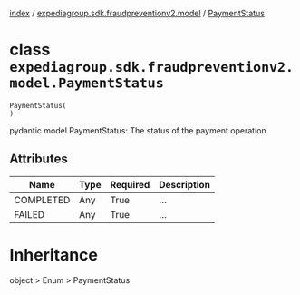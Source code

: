 [index](index.md) /
[expediagroup.sdk.fraudpreventionv2.model](expediagroup.sdk.fraudpreventionv2.model.md)
/ [PaymentStatus](PaymentStatus.md)

# class `expediagroup.sdk.fraudpreventionv2.model.PaymentStatus`

```
PaymentStatus(
)
```

pydantic model PaymentStatus: The status of the payment operation.

## Attributes

| Name      | Type | Required | Description |
| --------- | ---- | -------- | ----------- |
| COMPLETED | Any  | True     | …           |
| FAILED    | Any  | True     | …           |

# Inheritance

object > Enum > PaymentStatus
